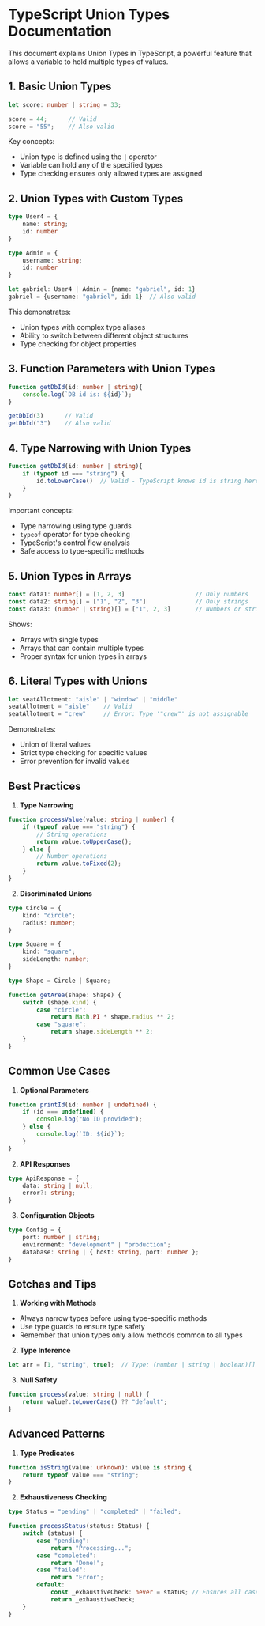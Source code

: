 # TypeScript Union Types Documentation

This document explains Union Types in TypeScript, a powerful feature that allows a variable to hold multiple types of values.

## 1. Basic Union Types
```typescript
let score: number | string = 33;

score = 44;      // Valid
score = "55";    // Also valid
```
Key concepts:
- Union type is defined using the `|` operator
- Variable can hold any of the specified types
- Type checking ensures only allowed types are assigned

## 2. Union Types with Custom Types
```typescript
type User4 = {
    name: string;
    id: number
}

type Admin = {
    username: string;
    id: number
}

let gabriel: User4 | Admin = {name: "gabriel", id: 1}
gabriel = {username: "gabriel", id: 1}  // Also valid
```
This demonstrates:
- Union types with complex type aliases
- Ability to switch between different object structures
- Type checking for object properties

## 3. Function Parameters with Union Types
```typescript
function getDbId(id: number | string){
    console.log(`DB id is: ${id}`);
}

getDbId(3)      // Valid
getDbId("3")    // Also valid
```

## 4. Type Narrowing with Union Types
```typescript
function getDbId(id: number | string){
    if (typeof id === "string") {
        id.toLowerCase()  // Valid - TypeScript knows id is string here
    }    
}
```
Important concepts:
- Type narrowing using type guards
- `typeof` operator for type checking
- TypeScript's control flow analysis
- Safe access to type-specific methods

## 5. Union Types in Arrays
```typescript
const data1: number[] = [1, 2, 3]                    // Only numbers
const data2: string[] = ["1", "2", "3"]              // Only strings
const data3: (number | string)[] = ["1", 2, 3]       // Numbers or strings
```
Shows:
- Arrays with single types
- Arrays that can contain multiple types
- Proper syntax for union types in arrays

## 6. Literal Types with Unions
```typescript
let seatAllotment: "aisle" | "window" | "middle"
seatAllotment = "aisle"    // Valid
seatAllotment = "crew"     // Error: Type '"crew"' is not assignable
```
Demonstrates:
- Union of literal values
- Strict type checking for specific values
- Error prevention for invalid values

## Best Practices

1. **Type Narrowing**
```typescript
function processValue(value: string | number) {
    if (typeof value === "string") {
        // String operations
        return value.toUpperCase();
    } else {
        // Number operations
        return value.toFixed(2);
    }
}
```

2. **Discriminated Unions**
```typescript
type Circle = {
    kind: "circle";
    radius: number;
}

type Square = {
    kind: "square";
    sideLength: number;
}

type Shape = Circle | Square;

function getArea(shape: Shape) {
    switch (shape.kind) {
        case "circle":
            return Math.PI * shape.radius ** 2;
        case "square":
            return shape.sideLength ** 2;
    }
}
```

## Common Use Cases

1. **Optional Parameters**
```typescript
function printId(id: number | undefined) {
    if (id === undefined) {
        console.log("No ID provided");
    } else {
        console.log(`ID: ${id}`);
    }
}
```

2. **API Responses**
```typescript
type ApiResponse = {
    data: string | null;
    error?: string;
}
```

3. **Configuration Objects**
```typescript
type Config = {
    port: number | string;
    environment: "development" | "production";
    database: string | { host: string, port: number };
}
```

## Gotchas and Tips

1. **Working with Methods**
- Always narrow types before using type-specific methods
- Use type guards to ensure type safety
- Remember that union types only allow methods common to all types

2. **Type Inference**
```typescript
let arr = [1, "string", true];  // Type: (number | string | boolean)[]
```

3. **Null Safety**
```typescript
function process(value: string | null) {
    return value?.toLowerCase() ?? "default";
}
```

## Advanced Patterns

1. **Type Predicates**
```typescript
function isString(value: unknown): value is string {
    return typeof value === "string";
}
```

2. **Exhaustiveness Checking**
```typescript
type Status = "pending" | "completed" | "failed";

function processStatus(status: Status) {
    switch (status) {
        case "pending":
            return "Processing...";
        case "completed":
            return "Done!";
        case "failed":
            return "Error";
        default:
            const _exhaustiveCheck: never = status; // Ensures all cases are handled
            return _exhaustiveCheck;
    }
}
```
